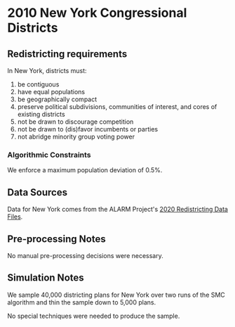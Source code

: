# 2010 New York Congressional Districts

## Redistricting requirements
In New York, districts must:

1. be contiguous
2. have equal populations
3. be geographically compact
4. preserve political subdivisions, communities of interest, and cores of existing districts
5. not be drawn to discourage competition
6. not be drawn to (dis)favor incumbents or parties
7. not abridge minority group voting power

### Algorithmic Constraints
We enforce a maximum population deviation of 0.5%.

## Data Sources
Data for New York comes from the ALARM Project's [2020 Redistricting Data Files](https://alarm-redist.github.io/posts/2021-08-10-census-2020/).

## Pre-processing Notes
No manual pre-processing decisions were necessary.

## Simulation Notes
We sample 40,000 districting plans for New York over two runs of the SMC algorithm and thin the sample down to 5,000 plans.

No special techniques were needed to produce the sample.
